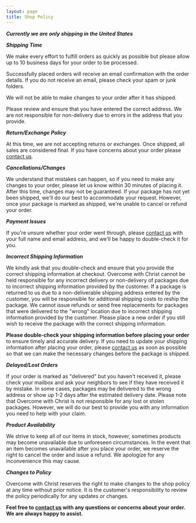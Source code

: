 ```yaml
---
layout: page
title: Shop Policy
---
```

***<span style="text-align: center">Currently we are only shipping in the United States</a>***

***Shipping Time***

We make every effort to fulfill orders as quickly as possible but please allow up to 10 business days for your order to be processed.  

Successfully placed orders will receive an email confirmation with the order details. If you do not receive an email, please check your spam or junk folders. 

We will not be able to make changes to your order after it has shipped.

Please review and ensure that you have entered the correct address. We are not responsible for non-delivery due to errors in the address that you provide. 

***Return/Exchange Policy***

At this time, we are not accepting returns or exchanges. Once shipped, all sales are considered final. If you have concerns about your order please <a href="mailto:contact@overcomewithchrist.com" >contact us</a>.

***Cancellations/Changes***

We understand that mistakes can happen, so if you need to make any changes to your order, please let us know within 30 minutes of placing it. After this time, changes may not be guaranteed. If your package has not yet been shipped, we'll do our best to accommodate your request. However, once your package is marked as shipped, we're unable to cancel or refund your order.

***Payment Issues***

If you're unsure whether your order went through, please <a href="mailto:contact@overcomewithchrist.com">contact us</a> with your full name and email address, and we'll be happy to double-check it for you.

***Incorrect Shipping Information***

We kindly ask that you double-check and ensure that you provide the correct shipping information at checkout. Overcome with Christ cannot be held responsible for any incorrect delivery or non-delivery of packages due to incorrect shipping information provided by the customer. If a package is returned to us due to a non-deliverable shipping address entered by the customer, you will be responsible for additional shipping costs to reship the package. We cannot issue refunds or send free replacements for packages that were delivered to the "wrong" location due to incorrect shipping information provided by the customer. Please place a new order if you still wish to receive the package with the correct shipping information.

<b>Please double-check your shipping information before placing your order</b> to ensure timely and accurate delivery. If you need to update your shipping information after placing your order, please <a href="mailto:overcomewithchrist.com">contact us</a> as soon as possible so that we can make the necessary changes before the package is shipped.

***Delayed/Lost Orders***

If your order is marked as "delivered" but you haven't received it, please check your mailbox and ask your neighbors to see if they have received it by mistake. In some cases, packages may be delivered to the wrong address or show up 1-2 days after the estimated delivery date. Please note that Overcome with Christ is not responsible for any lost or stolen packages. However, we will do our best to provide you with any information you need to help with your claim.

***Product Availability***

We strive to keep all of our items in stock, however, sometimes products may become unavailable due to unforeseen circumstances. In the event that an item becomes unavailable after you place your order, we reserve the right to cancel the order and issue a refund. We apologize for any inconvenience this may cause.

***Changes to Policy***

Overcome with Christ reserves the right to make changes to the shop policy at any time without prior notice. It is the customer's responsibility to review the policy periodically for any updates or changes.

**Feel free to <a href="mailto:contact@overcomewithchrist.com">contact us</a> with any questions or concerns about your order. We are always happy to assist.**